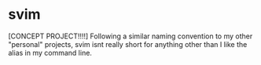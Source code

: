 # svim
[CONCEPT PROJECT!!!!] Following a similar naming convention to my other "personal" projects, svim isnt really short for anything other than I like the alias in my command line.
